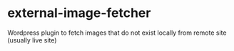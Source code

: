 # external-image-fetcher
Wordpress plugin to fetch images that do not exist locally from remote site (usually live site)
